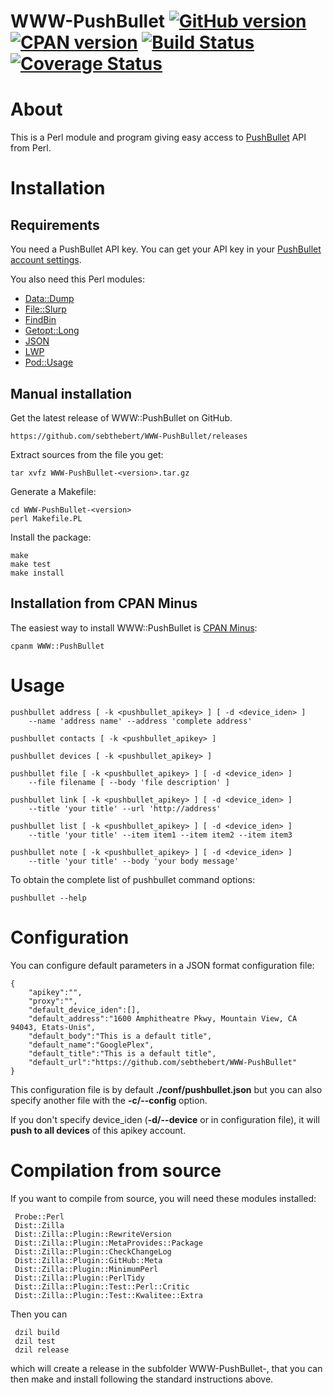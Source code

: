 # WWW-PushBullet [![GitHub version](https://badge.fury.io/gh/sebthebert%2FWWW-PushBullet.svg)](http://badge.fury.io/gh/sebthebert%2FWWW-PushBullet) [![CPAN version](https://badge.fury.io/pl/WWW-PushBullet.svg)](http://badge.fury.io/pl/WWW-PushBullet) [![Build Status](https://secure.travis-ci.org/sebthebert/WWW-PushBullet.png?branch=master)](http://travis-ci.org/sebthebert/WWW-PushBullet) [![Coverage Status](https://coveralls.io/repos/sebthebert/WWW-PushBullet/badge.png)](https://coveralls.io/r/sebthebert/WWW-PushBullet)

# About

This is a Perl module and program giving easy access to [PushBullet](https://www.pushbullet.com/) API from Perl.


# Installation

## Requirements

You need a PushBullet API key. 
You can get your API key in your [PushBullet account settings](https://www.pushbullet.com/account).

You also need this Perl modules:

  * [Data::Dump](https://metacpan.org/release/Data-Dump)
  * [File::Slurp](https://metacpan.org/release/File-Slurp)
  * [FindBin](https://metacpan.org/pod/FindBin)
  * [Getopt::Long](https://metacpan.org/release/Getopt-Long)
  * [JSON](https://metacpan.org/release/JSON)
  * [LWP](https://metacpan.org/release/libwww-perl)
  * [Pod::Usage](https://metacpan.org/release/Pod-Usage)

## Manual installation

Get the latest release of WWW::PushBullet on GitHub.

    https://github.com/sebthebert/WWW-PushBullet/releases
    
Extract sources from the file you get:

    tar xvfz WWW-PushBullet-<version>.tar.gz
    
Generate a Makefile:

    cd WWW-PushBullet-<version>
    perl Makefile.PL 

Install the package:
    
    make
    make test
    make install

## Installation from CPAN Minus

The easiest way to install WWW::PushBullet is [CPAN Minus](https://github.com/miyagawa/cpanminus):

    cpanm WWW::PushBullet


# Usage

    pushbullet address [ -k <pushbullet_apikey> ] [ -d <device_iden> ]
        --name 'address name' --address 'complete address'
    
    pushbullet contacts [ -k <pushbullet_apikey> ]
    
    pushbullet devices [ -k <pushbullet_apikey> ]
    
    pushbullet file [ -k <pushbullet_apikey> ] [ -d <device_iden> ] 
        --file filename [ --body 'file description' ]
    
    pushbullet link [ -k <pushbullet_apikey> ] [ -d <device_iden> ]
        --title 'your title' --url 'http://address'
    
    pushbullet list [ -k <pushbullet_apikey> ] [ -d <device_iden> ]
        --title 'your title' --item item1 --item item2 --item item3
    
    pushbullet note [ -k <pushbullet_apikey> ] [ -d <device_iden> ]
        --title 'your title' --body 'your body message'

To obtain the complete list of pushbullet command options:

    pushbullet --help


# Configuration

You can configure default parameters in a JSON format configuration file:

    {
        "apikey":"",
        "proxy":"",
        "default_device_iden":[],
        "default_address":"1600 Amphitheatre Pkwy, Mountain View, CA 94043, Etats-Unis",
        "default_body":"This is a default title",
        "default_name":"GooglePlex",
        "default_title":"This is a default title",
        "default_url":"https://github.com/sebthebert/WWW-PushBullet"
    }

This configuration file is by default **./conf/pushbullet.json** but you can also specify another file with the **-c/--config** option.

If you don't specify device_iden (**-d/--device** or in configuration file), it will **push to all devices** of this apikey account.

# Compilation from source

If you want to compile from source, you will need these modules installed:

     Probe::Perl
     Dist::Zilla
     Dist::Zilla::Plugin::RewriteVersion
     Dist::Zilla::Plugin::MetaProvides::Package
     Dist::Zilla::Plugin::CheckChangeLog
     Dist::Zilla::Plugin::GitHub::Meta
     Dist::Zilla::Plugin::MinimumPerl
     Dist::Zilla::Plugin::PerlTidy
     Dist::Zilla::Plugin::Test::Perl::Critic
     Dist::Zilla::Plugin::Test::Kwalitee::Extra	

Then you can

     dzil build
     dzil test
     dzil release
     
which will create a release in the subfolder WWW-PushBullet-<version>, that you can then make and install following the standard instructions above.
